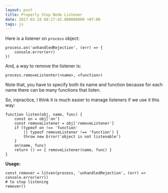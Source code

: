 ```yaml
---
layout: post
title: Properly Stop Node Listener
date: 2017-02-18 08:17:42.000000000 +07:00
tags: js
---
```

Here is a listener on `process` object:

```
process.on('unhandledRejection', (err) => {
    console.error(err)
})
```

And, a way to remove the listener is:

```
process.removeListenter(<name>, <function>)
```

Note that, you have to specify both its name and function because for each name there can be many functions that listen. 

So, inpractice, I think it is much easier to manage listeners if we use it this way:

```
function listen(obj, name, func) {
    const on = obj['on']
    const removeListener = obj['removeListener']
    if (typeof on !== 'function'
        || typeof removeListener !== 'function') {
        throw new Error('object is not listenable')
    }
    on(name, func)
    return () => { removeListener(name, func) }
}
```

**Usage:**

```
const remover = litsen(process, 'unhandledRejection', (err) => console.error(err))
# to stop listening
remover()
```
